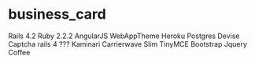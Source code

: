 # business_card

Rails 4.2
Ruby 2.2.2
AngularJS
WebAppTheme
Heroku
Postgres
Devise
Captcha rails 4 ???
Kaminari
Carrierwave
Slim
TinyMCE
Bootstrap
Jquery
Coffee
